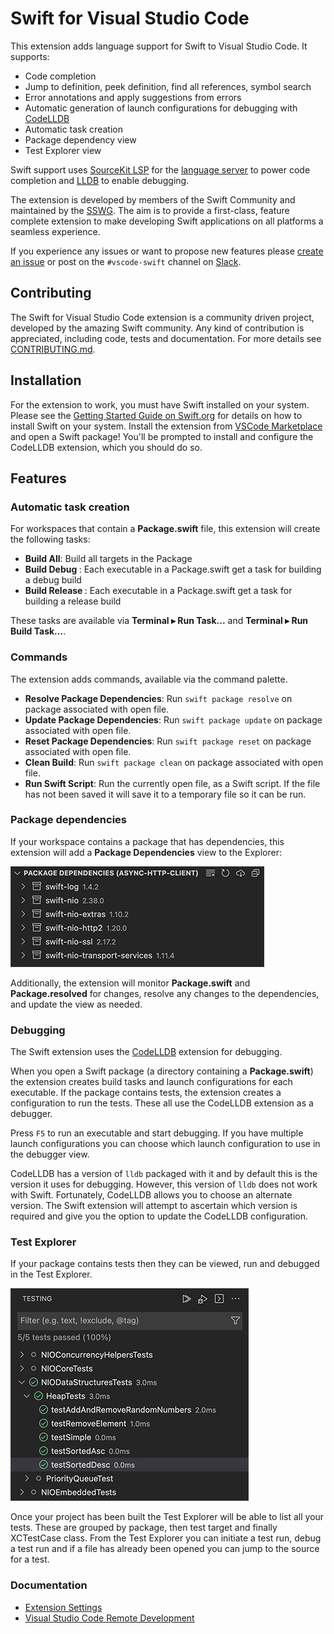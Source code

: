 # Swift for Visual Studio Code

This extension adds language support for Swift to Visual Studio Code. It supports:

* Code completion
* Jump to definition, peek definition, find all references, symbol search
* Error annotations and apply suggestions from errors
* Automatic generation of launch configurations for debugging with [CodeLLDB](https://marketplace.visualstudio.com/items?itemName=vadimcn.vscode-lldb)
* Automatic task creation
* Package dependency view
* Test Explorer view

Swift support uses [SourceKit LSP](https://github.com/apple/sourcekit-lsp) for the [language server](https://microsoft.github.io/language-server-protocol/overviews/lsp/overview/) to power code completion and [LLDB](https://github.com/vadimcn/vscode-lldb) to enable debugging. 

The extension is developed by members of the Swift Community and maintained by the [SSWG](https://www.swift.org/sswg/). The aim is to provide a first-class, feature complete extension to make developing Swift applications on all platforms a seamless experience.

If you experience any issues or want to propose new features please [create an issue](https://github.com/swift-server/vscode-swift/issues/new) or post on the `#vscode-swift` channel on [Slack](https://swift-server.slack.com).

## Contributing

The Swift for Visual Studio Code extension is a community driven project, developed by the amazing Swift community. Any kind of contribution is appreciated, including code, tests and documentation. For more details see [CONTRIBUTING.md](https://github.com/swift-server/vscode-swift/blob/HEAD/CONTRIBUTING.md).

## Installation

For the extension to work, you must have Swift installed on your system. Please see the [Getting Started Guide on Swift.org](https://www.swift.org/getting-started/) for details on how to install Swift on your system. Install the extension from [VSCode Marketplace](https://marketplace.visualstudio.com/items?itemName=sswg.swift-lang) and open a Swift package! You'll be prompted to install and configure the CodeLLDB extension, which you should do so.

## Features

### Automatic task creation

For workspaces that contain a **Package.swift** file, this extension will create the following tasks:

- **Build All**: Build all targets in the Package
- **Build Debug <Executable>**: Each executable in a Package.swift get a task for building a debug build
- **Build Release <Executable>**: Each executable in a Package.swift get a task for building a release build 

These tasks are available via **Terminal ▸ Run Task...** and **Terminal ▸ Run Build Task...**.

### Commands

The extension adds commands, available via the command palette.

- **Resolve Package Dependencies**: Run `swift package resolve` on package associated with open file.
- **Update Package Dependencies**: Run `swift package update` on package associated with open file.
- **Reset Package Dependencies**: Run `swift package reset` on package associated with open file.
- **Clean Build**: Run `swift package clean` on package associated with open file.
- **Run Swift Script**: Run the currently open file, as a Swift script. If the file has not been saved it will save it to a temporary file so it can be run.

### Package dependencies

If your workspace contains a package that has dependencies, this extension will add a **Package Dependencies** view to the Explorer:

![](https://github.com/swift-server/vscode-swift/raw/HEAD/images/package-dependencies.png)

Additionally, the extension will monitor **Package.swift** and **Package.resolved** for changes, resolve any changes to the dependencies, and update the view as needed.

### Debugging

The Swift extension uses the [CodeLLDB](https://marketplace.visualstudio.com/items?itemName=vadimcn.vscode-lldb) extension for debugging.

When you open a Swift package (a directory containing a **Package.swift**) the extension creates build tasks and launch configurations for each executable. If the package contains tests, the extension creates a configuration to run the tests. These all use the CodeLLDB extension as a debugger. 

Press `F5` to run an executable and start debugging. If you have multiple launch configurations you can choose which launch configuration to use in the debugger view. 

CodeLLDB has a version of `lldb` packaged with it and by default this is the version it uses for debugging. However, this version of `lldb` does not work with Swift. Fortunately, CodeLLDB allows you to choose an alternate version. The Swift extension will attempt to ascertain which version is required and give you the option to update the CodeLLDB configuration. 

### Test Explorer

If your package contains tests then they can be viewed, run and debugged in the Test Explorer.

![](https://github.com/swift-server/vscode-swift/raw/HEAD/images/test-explorer.png)

Once your project has been built the Test Explorer will be able to list all your tests. These are grouped by package, then test target and finally XCTestCase class. From the Test Explorer you can initiate a test run, debug a test run and if a file has already been opened you can jump to the source for a test.

### Documentation

* [Extension Settings](https://github.com/swift-server/vscode-swift/blob/HEAD/docs/settings.md)
* [Visual Studio Code Remote Development](https://github.com/swift-server/vscode-swift/blob/HEAD/docs/remote-dev.md)